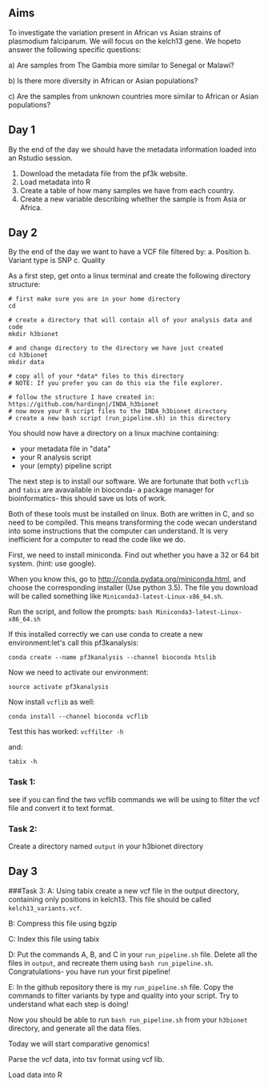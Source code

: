 ## Aims

To investigate the variation present in African vs Asian strains of plasmodium falciparum. We will focus on the kelch13 gene. We hopeto answer the following specific questions:

a) Are samples from The Gambia more similar to Senegal or Malawi?

b) Is there more diversity in African or Asian populations?

c) Are the samples from unknown countries more similar to African or Asian populations?

## Day 1

By the end of the day we should have the metadata information loaded into an Rstudio session.

1. Download the metadata file from the pf3k website.
2. Load metadata into R
3. Create a table of how many samples we have from each country.
4. Create a new variable describing whether the sample is from Asia or Africa.

## Day 2

By the end of the day we want to have a VCF file filtered by:
a. Position
b. Variant type is SNP 
c. Quality


As a first step, get onto a linux terminal and create the following directory structure:

```
# first make sure you are in your home directory
cd

# create a directory that will contain all of your analysis data and code
mkdir h3bionet

# and change directory to the directory we have just created
cd h3bionet
mkdir data

# copy all of your *data* files to this directory
# NOTE: If you prefer you can do this via the file explorer.

# follow the structure I have created in: https://github.com/hardingnj/INDA_h3bionet
# now move your R script files to the INDA_h3bionet directory
# create a new bash script (run_pipeline.sh) in this directory
```
You should now have a directory on a linux machine containing: 

- your metadata file in "data"
- your R analysis script
- your (empty) pipeline script


The next step is to install our software. We are fortunate that both `vcflib` and `tabix` are avavailable in bioconda- a package manager for bioinformatics- this should save us lots of work. 

Both of these tools must be installed on linux. Both are written in C, and so need to be compiled. This means transforming the code wecan understand into some instructions that the computer can understand. It is very inefficient for a computer to read the code like we do. 

First, we need to install miniconda. Find out whether you have a 32 or 64 bit system. (hint: use google).

When you know this, go to http://conda.pydata.org/miniconda.html, and choose the corresponding installer (Use python 3.5). The file you download will be called something like `Miniconda3-latest-Linux-x86_64.sh`.

Run the script, and follow the prompts:
`bash Miniconda3-latest-Linux-x86_64.sh`

If this installed correctly we can use conda to create a new environment:let's call this pf3kanalysis:

`conda create --name pf3kanalysis --channel bioconda htslib`

Now we need to activate our environment:

`source activate pf3kanalysis`

Now install `vcflib` as well:

`conda install --channel bioconda vcflib`

Test this has worked:
`vcffilter -h`

and:

`tabix -h`


### Task 1: 
see if you can find the two vcflib commands we will be using to filter the vcf file and convert it to text format. 

### Task 2:
Create a directory named `output` in your h3bionet directory

## Day 3

###Task 3: 
A: Using tabix create a new vcf file in the output directory, containing only positions in kelch13. This file should be called `kelch13_variants.vcf`.

B: Compress this file using bgzip

C: Index this file using tabix

D: Put the commands A, B, and C in your `run_pipeline.sh` file. Delete all the files in `output`, and recreate them using `bash run_pipeline.sh`. Congratulations- you have run your first pipeline!

E: In the github repository there is my `run_pipeline.sh` file. Copy the commands to filter variants by type and quality into your script. Try to understand what each step is doing!

Now you should be able to run `bash run_pipeline.sh` from your `h3bionet` directory, and generate all the data files.








Today we will start comparative genomics!

Parse the vcf data, into tsv format using vcf lib.

Load data into R

